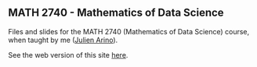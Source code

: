 ## MATH 2740 - Mathematics of Data Science

Files and slides for the MATH 2740 (Mathematics of Data Science) course, when taught by me ([Julien Arino](https://julien-arino.github.io/)).

See the web version of this site [here](https://julien-arino.github.io/math2740-of-data-science/).
